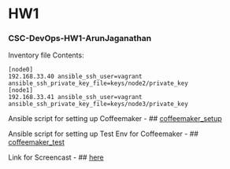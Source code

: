 # HW1
### CSC-DevOps-HW1-ArunJaganathan


Inventory file Contents:

```
[node0]
192.168.33.40 ansible_ssh_user=vagrant ansible_ssh_private_key_file=keys/node2/private_key
[node1]
192.168.33.41 ansible_ssh_user=vagrant ansible_ssh_private_key_file=keys/node3/private_key
```

Ansible script for setting up Coffeemaker - ## [coffeemaker_setup](coffeemaker_setup.yml)

Ansible script for setting up Test Env for Coffeemaker - ## [coffeemaker_test](coffeemaker_test.yml)

Link for Screencast - ## [here]()
